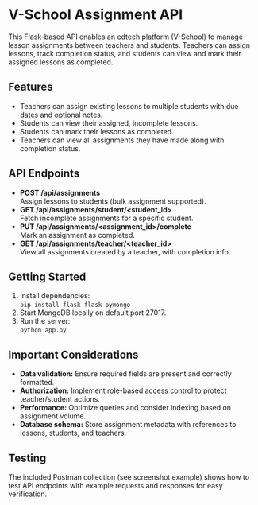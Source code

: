 
  <h1>V-School Assignment API</h1>
  <p>This Flask-based API enables an edtech platform (V-School) to manage lesson assignments between teachers and students. Teachers can assign lessons, track completion status, and students can view and mark their assigned lessons as completed.</p>

  <h2>Features</h2>
  <ul>
    <li>Teachers can assign existing lessons to multiple students with due dates and optional notes.</li>
    <li>Students can view their assigned, incomplete lessons.</li>
    <li>Students can mark their lessons as completed.</li>
    <li>Teachers can view all assignments they have made along with completion status.</li>
  </ul>

  <h2>API Endpoints</h2>
  <ul>
    <li><strong>POST /api/assignments</strong><br />Assign lessons to students (bulk assignment supported).</li>
    <li><strong>GET /api/assignments/student/&lt;student_id&gt;</strong><br />Fetch incomplete assignments for a specific student.</li>
    <li><strong>PUT /api/assignments/&lt;assignment_id&gt;/complete</strong><br />Mark an assignment as completed.</li>
    <li><strong>GET /api/assignments/teacher/&lt;teacher_id&gt;</strong><br />View all assignments created by a teacher, with completion info.</li>
  </ul>


  <h2>Getting Started</h2>
  <ol>
    <li>Install dependencies:<br /><code>pip install flask flask-pymongo</code></li>
    <li>Start MongoDB locally on default port 27017.</li>
    <li>Run the server:<br /><code>python app.py</code></li>
  </ol>

  <h2>Important Considerations</h2>
  <ul>
    <li><strong>Data validation:</strong> Ensure required fields are present and correctly formatted.</li>
    <li><strong>Authorization:</strong> Implement role-based access control to protect teacher/student actions.</li>
    <li><strong>Performance:</strong> Optimize queries and consider indexing based on assignment volume.</li>
    <li><strong>Database schema:</strong> Store assignment metadata with references to lessons, students, and teachers.</li>
  </ul>

  <h2>Testing</h2>
  <p>The included Postman collection (see screenshot example) shows how to test API endpoints with example requests and responses for easy verification.</p>
</body>
</html>

